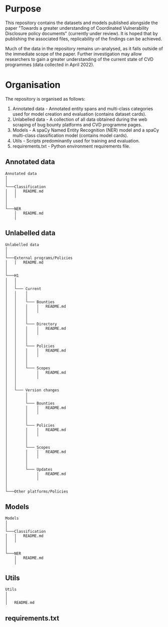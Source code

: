 # Purpose
This repository contains the datasets and models published alongside the paper "Towards a greater understanding of Coordinated Vulnerability Disclosure policy documents" (currently under review). It is hoped that by publishing the associated files, replicability of the findings can be achieved. 

Much of the data in the repository remains un-analysed, as it falls outside of the immediate scope of the paper. Further investigation may allow researchers to gain a greater understanding of the current state of CVD programmes (data collected in April 2022).


# Organisation
The repository is organised as follows:

1. Annotated data - Annotated entity spans and multi-class categories used for model creation and evaluation (contains dataset cards). 
2. Unlabelled data - A collection of all data obtained during the web scraping of bug bounty platforms and CVD programme pages.
3. Models - A spaCy Named Entity Recognition (NER) model and a spaCy multi-class classification model (contains model cards).
4. Utils - Scripts predominantly used for training and evaluation.
5. requirements.txt - Python environment requirements file.

## Annotated data
```
Annotated data
│
│   
└───Classification
│   │   README.md
│   │
│   
│
└───NER
    │   README.md
    │
```


## Unlabelled data
```
Unlabelled data
│   
│       
└───External programs/Policies
│   │   README.md
│
│  
└───H1
│   │
│   │
│   └─── Current
│   │    │
│   │    │
│   │    └─── Bounties
│   │    │    │   README.md
│   │    │    │
│   │    │
│   │    │
│   │    └─── Directory
│   │    │    │   README.md
│   │    │    │
│   │    │
│   │    │
│   │    └─── Policies
│   │    │    │   README.md
│   │    │    │
│   │    │
│   │    │
│   │    └─── Scopes
│   │         │   README.md
│   │         │
│   │
│   │
│   └─── Version changes
│        │
│        │
│        └─── Bounties
│        │    │   README.md
│        │    │
│        │
│        │
│        └─── Policies
│        │    │   README.md
│        │    │
│        │
│        │
│        └─── Scopes
│        │    │   README.md
│        │    │
│        │
│        │
│        └─── Updates
│             │   README.md
│             │
│
│
└───Other platforms/Policies
```


## Models
```
Models
│ 
│   
└───Classification
│   │   README.md
│   │
│   
│
└───NER
    │   README.md
    │
```


## Utils
```
Utils
│ 
│   
│   README.md
```


## requirements.txt



